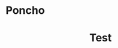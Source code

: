 Poncho
======
<!Doctype html>
<html>
<head>
<meta charset=utf-8"/>
<title>Clothing Forecast</title>
</head>
<body>

<h1><center>Test</center></h1>

<p id = "temp0"></p>
<p id = "temp2"></p>
<p id = "temp1"></p>

<script language="javascript" type="text/javascript">

// VARIABLES
var temp = 60;
var lowtemp = 42;
var windmph = 3;
var wind; // super windy, windy, breezy, calm depending on mph
var windchill;
//WINDCHILL - FEELS LIKE?
var precip = "no precipitation";
// no precipitation, light rain, heavy rain, light snow, heavy snow
var precipTime = "none";
// none, allDay, morning, afternoon, evening
var variability;
var cloudcover = "partlycloudy";
// sunny, partlycloudy, cloudy
var hail = false;

if (temp-lowtemp>=12) {
	variability = "high";
} else if (temp-lowtemp>7 && temp-lowtemp<12) {
	variability = "medium";
} else variability = "low";

if (windmph>=27) {
	wind = "super windy";
} else if (windmph>=20 && windmph<27) {
	wind = "windy";
} else if (windmph>=15 && windmph<20) {
	wind = "breezy";
} else wind = "calm";

// VARIBLES FOR DATE IF NEEDED?
var today = new Date((new Date()).setHours(0,0,0,0));
var month = today.getMonth()+1;
var date = today.getDate();

// TEMPERATURE METHOD
function firstLayer(temp) {
	if (temp>=80) return 'tank top';
	else if (temp>=70 && temp <80) return 'tank top';
	else if (temp>=65 && temp <70) return 'short sleeve top';
	else if (temp>=60 && temp <65) return 'short sleeve top';
	else if (temp>=55 && temp <60) return 'short or long sleeve top';
	else if (temp>=50 && temp <55) return 'long sleeve top';
	else if (temp>=40 && temp <50) return 'long sleeve top';
	else if (temp>=30 && temp <40) return 'sweater';
	else if (temp>=20 && temp <40) return 'cozy sweater';
	else if (temp>=10 && temp <20) return 'cozy sweater';
	else return 'warmest sweater you own';
}
function secondLayer(temp) {
	if (temp>=80) return 'long-sleeve';
	else if (temp>=65 && temp <80) return 'sweater or cardigan';
	else if (temp>=60 && temp <65) return 'sweater or light jacket';
	else if (temp>=55 && temp <60) return 'jacket';
	else if (temp>=50 && temp <55) return 'thicker jacket';
	else if (temp>=40 && temp <50) return 'coat';
	else if (temp>=30 && temp <40) return 'winter coat or parka';
	else if (temp>=20 && temp <30) return 'winter coat';
	else if (temp>=10 && temp <20) return 'heavy winter coat';
	else if (temp>=0 && temp <10) return 'heavy winter coat. Grab a hat and gloves';
	else return 'heavy winter coat and a hat and gloves';
}

/*  
*
* PRINTOUT BELOW
*
*/

// MAIN MESSAGE (WEATHER)
document.getElementById("temp0").innerHTML = 
	"High of " + temp + " with " + precip + " and " +
	variability + " variability.";


/* SECONDARY MESSAGE (CLOTHING BY IMPORTANCE)
   MESSAGES LATER WILL OVERRIDE MESSAGES FURTHER
   IF CONDITIONS ARE MET */
// Messages that write into temp1 replace the original
// Messages that write into temp2 add a sentence.

// CLEAR, LOW VARIABILITY
if (!(temp<20)) {
	if (temp<75 && cloudcover==='sunny') {
		document.getElementById("temp1").innerHTML =
		"Wear a " + secondLayer(temp) +
		" on this clear day.";
	} else if ((temp<75 && cloudcover==='cloudy') || (temp<75 && cloudcover==='partlycloudy')) {
		document.getElementById("temp1").innerHTML =
		"Wear a " + secondLayer(temp) +
		" on this cloudy day.";
	} else if (temp>=75 && cloudcover==='sunny') {
		document.getElementById("temp1").innerHTML =
		"Short sleeves (or no sleeves!) with shorts and sandals. Don't forget your sunglasses B)";
	} else {
		document.getElementById("temp1").innerHTML =
		"Short sleeves (or no sleeves!) with shorts and sandals.";
	}
} else {
	document.getElementById("temp1").innerHTML = 
	"Keep warm with a " +secondLayer(temp)+ " today.";
}

// VARIABILITY
if (variability==='high' && (temp>40) && (temp<70)) {
	document.getElementById("temp1").innerHTML =
	"Make sure to layer with a "
	+ secondLayer(temp) + ". You'll be facing a cooler morning but it'll heat up later.";
}
if (variability==='medium' && (temp>30) && (temp<75)) {
	document.getElementById("temp1").innerHTML =
	"Make sure to layer with a "
	+ secondLayer(temp) + " because it'll get a bit warmer throughout the day.";
}

// WIND
if ((wind==='super windy') && (temp<75)) {
	document.getElementById("temp1").innerHTML =
	"Don't get blown away!! Wear a windbreaker or otherwise wind-proof your outfit.";
}
if ((wind==='windy') && (temp<65)) {
	document.getElementById("temp1").innerHTML =
	"Be sure to wear a windbreaker or otherwise wind-proof your outfit.";
}
if (wind==='breezy' && (temp<80)) {
	document.getElementById("temp1").innerHTML =
	"Prepare for a breeze with a " + secondLayer(temp) + " and jeans.";
}

// PRECIPITATION
if (precip==='light rain') {
	if (precipTime==='morning' || precipTime==='afternoon' || precipTime==='evening') {
		document.getElementById("temp2").innerHTML =
		"Bring an umbrella if you'll be outside in the " + precipTime + ".";
		if (temp>=75) {
		document.getElementById("temp1").innerHTML =
		"Short sleeves (or no sleeves!) today with shorts and shoes that you don't mind getting wet.";
		}
		if (temp<75) {
		document.getElementById("temp1").innerHTML =
		"Wear a " + secondLayer(temp) + " and shoes that you don't mind getting wet.";
		}
	}
	if ((precipTime==='allDay' && !(wind==='windy')) || (precipTime==='allDay' && !(wind==='super windy'))) {
		document.getElementById("temp1").innerHTML =
		"Rain jacket recommended on this drizzly day. Wear over a " + firstLayer(temp) +
		" and pair with rain boots or water-proof shoes.";
	}
	if ((precipTime==='allDay' && wind==='windy') || (precipTime==='allDay' && wind==='super windy')) {
		document.getElementById("temp1").innerHTML =
		"Drizzly and windy. Wear a wind-proof rain jacket over a " + firstLayer(temp) +
		" and pair with rain boots or water-proof shoes.";
	}

}
if (precip==='heavy rain' && temp<70) {
	document.getElementById("temp1").innerHTML =
	"Heavy rain expected: raincoats, rain boots and umbrellas are essential today.";
	if (precipTime==='morning' || precipTime==='afternoon' || precipTime==='evening') {
		document.getElementById("temp1").innerHTML =
		"Heavy rain expected in the " + precipTime + ": rain jackets, rain boots and umbrellas are essential today.";
	}
}
if (precip==='heavy rain' && temp>70) {
		document.getElementById("temp2").innerHTML =
		"Heavy rain expected in the " + precipTime + ": bring an umbrella if you'll be out then.";
	}

if (precip==='light snow') {
	document.getElementById("temp1").innerHTML =
	"You'll want a winter jacket and a hat for today.";
	if (wind==='windy' || wind==='super windy') {
	document.getElementById("temp1").innerHTML =
	"Today's going to be windy and snowy! You'll want a winter jacket, a hat and a scarf.";
	}
}
if (precip==='heavy snow') {
	document.getElementById("temp1").innerHTML =
	"Let it snow! If you're going out today, be sure " + 
	"to wear your winter coat, sturdy boots, hat, and gloves to keep warm.";
	if (wind==='windy' || wind==='super windy') {
	document.getElementById("temp1").innerHTML =
	"With gusty winds and heavy snow, you'll definitely want a thick winter coat and " + firstLayer(temp) + " today. Bring out all your winter flair: hat, gloves, scarf, snow boots.";
	}
}
if (temp<0) {
	document.getElementById("temp1").innerHTML =
	"Today's going to be SO cold that you might as well just wear your sleeping bag to work.";
}
if (temp>95) {
	document.getElementById("temp1").innerHTML =
	"Wear as little clothing as possible.";
}
if (hail===true) {
	document.getElementById("temp2").innerHTML =
	"Take cover, ice cubes are falling from the sky today.";
}
//ADD HALLOWEEN: WEAR COSTUME, NEW YEARS: WEAR PARTY HAT AND BRING NOISEMAKERS, CHRISTMAS: HOLIDAY SWEATER AND SANTA HAT, ST PATTY'S DAY: GREEN

</script>


<body>
</body>
</html>
